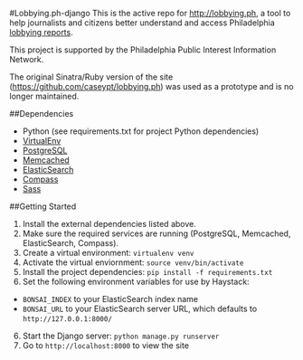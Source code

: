 #Lobbying.ph-django
This is the active repo for http://lobbying.ph, a tool to help journalists and citizens better understand and access Philadelphia [lobbying reports](http://www.phila.gov/ethicsboard/lobbying.html).

This project is supported by the Philadelphia Public Interest Information Network.

The original Sinatra/Ruby version of the site (https://github.com/caseypt/lobbying.ph) was used as a prototype and is no longer maintained.

##Dependencies

- Python (see requirements.txt for project Python dependencies)
- [VirtualEnv](http://www.virtualenv.org/en/latest/index.html)
- [PostgreSQL](http://www.postgresql.org/)
- [Memcached](http://www.memcached.org)
- [ElasticSearch](http://www.elasticsearch.org/)
- [Compass](http://compass-style.org/)
- [Sass](http://sass-lang.com/)

##Getting Started

1. Install the external dependencies listed above.
2. Make sure the required services are running (PostgreSQL, Memcached, ElasticSearch, Compass).
3. Create a virtual environment: `virtualenv venv`
4. Activate the virtual enviornment: `source venv/bin/activate`
5. Install the project dependencies: `pip install -f requirements.txt`
6. Set the following environment variables for use by Haystack:
  - `BONSAI_INDEX` to your ElasticSearch index name
  - `BONSAI_URL` to your ElasticSearch server URL, which defaults to `http://127.0.0.1:8000/`
6. Start the Django server: `python manage.py runserver`
7. Go to `http://localhost:8000` to view the site